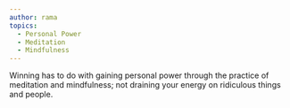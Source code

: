 ```yaml
---
author: rama
topics:
  - Personal Power
  - Meditation
  - Mindfulness
---
```


Winning has to do with gaining personal power through the practice of meditation and mindfulness; not draining your energy on ridiculous things and people.
